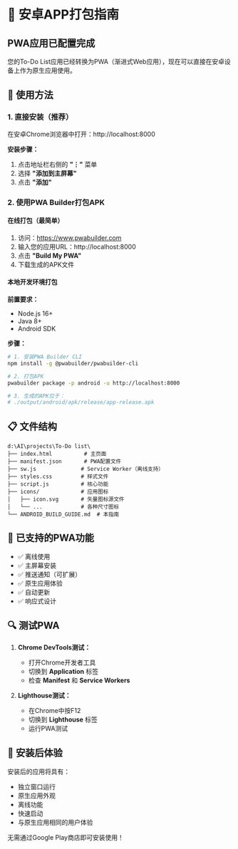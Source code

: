 # 📱 安卓APP打包指南

## PWA应用已配置完成

您的To-Do List应用已经转换为PWA（渐进式Web应用），现在可以直接在安卓设备上作为原生应用使用。

## 🔧 使用方法

### 1. 直接安装（推荐）
在安卓Chrome浏览器中打开：http://localhost:8000

**安装步骤：**
1. 点击地址栏右侧的 **"⋮"** 菜单
2. 选择 **"添加到主屏幕"**
3. 点击 **"添加"**

### 2. 使用PWA Builder打包APK

#### 在线打包（最简单）
1. 访问：https://www.pwabuilder.com
2. 输入您的应用URL：http://localhost:8000
3. 点击 **"Build My PWA"**
4. 下载生成的APK文件

#### 本地开发环境打包

**前置要求：**
- Node.js 16+
- Java 8+
- Android SDK

**步骤：**
```bash
# 1. 安装PWA Builder CLI
npm install -g @pwabuilder/pwabuilder-cli

# 2. 打包APK
pwabuilder package -p android -u http://localhost:8000

# 3. 生成的APK位于：
# ./output/android/apk/release/app-release.apk
```

## 📋 文件结构

```
d:\AI\projects\To-Do list\
├── index.html          # 主页面
├── manifest.json       # PWA配置文件
├── sw.js              # Service Worker（离线支持）
├── styles.css         # 样式文件
├── script.js          # 核心功能
├── icons/             # 应用图标
│   ├── icon.svg       # 矢量图标源文件
│   └── ...            # 各种尺寸图标
└── ANDROID_BUILD_GUIDE.md  # 本指南
```

## 🎯 已支持的PWA功能

- ✅ 离线使用
- ✅ 主屏幕安装
- ✅ 推送通知（可扩展）
- ✅ 原生应用体验
- ✅ 自动更新
- ✅ 响应式设计

## 🔍 测试PWA

1. **Chrome DevTools测试：**
   - 打开Chrome开发者工具
   - 切换到 **Application** 标签
   - 检查 **Manifest** 和 **Service Workers**

2. **Lighthouse测试：**
   - 在Chrome中按F12
   - 切换到 **Lighthouse** 标签
   - 运行PWA测试

## 📱 安装后体验

安装后的应用将具有：
- 独立窗口运行
- 原生应用外观
- 离线功能
- 快速启动
- 与原生应用相同的用户体验

无需通过Google Play商店即可安装使用！
